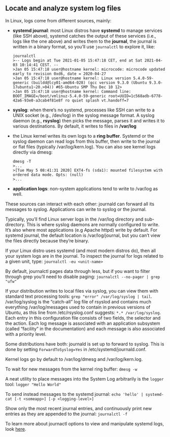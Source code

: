 ## Locate and analyze system log files

In Linux, logs come from different sources, mainly:

- **systemd journal**: most Linux distros have **systemd** to manage services (like SSH above), systemd catches the output of these services (i.e., logs like the one above) and writes them to the **journal**, the journal is written in a binary format, so you’ll use `journalctl` to explore it, like:
    ```
    journalctl
    >-- Logs begin at Tue 2021-01-05 15:47:18 CET, end at Sat 2021-04-03 10:14:41 CEST. --
    >Jan 05 15:47:18 user@hostname kernel: microcode: microcode updated early to revision 0xd6, date = 2020-04-27
    >Jan 05 15:47:18 user@hostname kernel: Linux version 5.4.0-59-generic (buildd@lcy01-amd64-028) (gcc version 9.3.0 (Ubuntu 9.3.0-17ubuntu1~20.>04)) #65-Ubuntu SMP Thu Dec 10 12>
    >Jan 05 15:47:18 user@hostname kernel: Command line: BOOT_IMAGE=/boot/vmlinuz-5.4.0-59-generic root=UUID=1c568adb-6778-42a6-93e0-a3cab4f81e8f ro quiet splash vt.handoff=7
    ```

- **syslog**: when there’s no systemd, processes like SSH can write to a UNIX socket (e.g., /dev/log) in the syslog message format. A syslog daemon (e.g., **rsyslog**) then picks the message, parses it and writes it to various destinations. By default, it writes to files in **/var/log**

- the Linux kernel writes its own logs to a **ring buffer**. Systemd or the syslog daemon can read logs from this buffer, then write to the journal or flat files (typically /var/log/kern.log). You can also see kernel logs directly via dmesg:
    ```
    dmesg -T
    >...
    >[Tue May 5 08:41:31 2020] EXT4-fs (sda1): mounted filesystem with ordered data mode. Opts: (null)
    >...
    ```
- **application logs**: non-system applications tend to write to /var/log as well.

These sources can interact with each other: journald can forward all its messages to syslog. Applications can write to syslog or the journal. 

Typically, you’ll find Linux server logs in the /var/log directory and sub-directory. This is where syslog daemons are normally configured to write. It’s also where most applications (e.g Apache httpd) write by default. For systemd journal, the default location is /var/log/journal, but you can’t view the files directly because they’re binary. 

If your Linux distro uses systemd (and most modern distros do), then all your system logs are in the journal. To inspect the journal for logs related to a given unit, type: `journalctl -eu <unit-name>`

By default, journalctl pages data through less, but if you want to filter through grep you’ll need to disable paging: `journalctl --no-pager | grep "ufw"`

If your distribution writes to local files via syslog, you can view them with standard text processing tools: `grep "error" /var/log/syslog | tail`. /var/log/syslog is the “catch-all” log file of rsyslod and contains much everything /var/log/messages used to contain in previous versions of Ubuntu, as this line from /etc/rsyslog.conf suggests: `*.* /var/log/syslog`. Each entry in this configuration file consists of two fields, the selector and the action. Each log message is associated with an application subsystem (called “facility” in the documentation) and each message is also associated with a priority level.

Some distributions have both: journald is set up to forward to syslog. This is done by setting `ForwardToSyslog=Yes` in /etc/systemd/journald.conf.

Kernel logs go by default to /var/log/dmesg and /var/log/kern.log.

To wait for new messages from the kernel ring buffer: `dmesg -w`

A neat utility to place messages into the System Log arbitrarily is the `logger` tool: `logger "Hello World"`

To send instead messages to the systemd journal: `echo 'hello' | systemd-cat [-t <someapp>] [-p <logging-level>]`

Show only the most recent journal entries, and continuously print new entries as they are appended to the journal: `journalctl -f`

To learn more about journactl options to view and manipulate systemd logs, look [here](https://www.digitalocean.com/community/tutorials/how-to-use-journalctl-to-view-and-manipulate-systemd-logs).